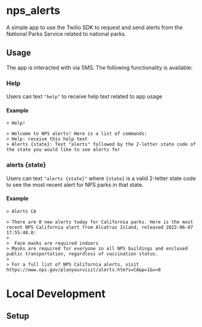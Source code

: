 # nps_alerts

A simple app to use the Twilio SDK to request and send alerts from the National Parks Service related to national parks.

## Usage

The app is interacted with via SMS. The following functionality is available:

### Help

Users can text `"help"` to receive help text related to app usage

#### Example
```
> Help!

> Welcome to NPS alerts! Here is a list of commands:
> Help: receive this help text
> Alerts {state}: Text "alerts" followed by the 2-letter state code of the state you would like to see alerts for
```
### alerts {state}

Users can text `"alerts {state}"` where `{state}` is a valid 2-letter state code to see the most recent alert for NPS parks in that state.

#### Example

```
> Alerts CA

> There are 0 new alerts today for California parks. Here is the most recent NPS California alert from Alcatraz Island, released 2022-06-07 17:55:48.0:
> 
>  Face masks are required indoors
> Masks are required for everyone in all NPS buildings and enclosed public transportation, regardless of vaccination status.
>
> For a full list of NPS California alerts, visit https://www.nps.gov/planyourvisit/alerts.htm?s=CA&p=1&v=0
```

# Local Development 

## Setup
